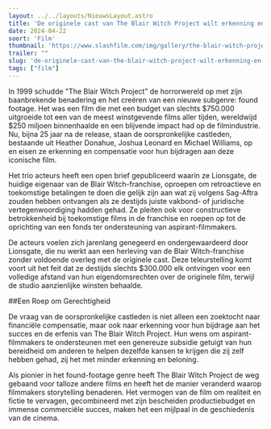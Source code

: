 ```yaml
---
layout: ../../layouts/NieuwsLayout.astro
title: 'De originele cast van The Blair Witch Project wilt erkenning en compensatie'
date: 2024-04-22
soort: 'Film'
thumbnail: 'https://www.slashfilm.com/img/gallery/the-blair-witch-project-trio-are-out-of-the-woods-and-asking-for-residuals/intro-1713717120.jpg'
trailer: ""
slug: 'de-originele-cast-van-the-blair-witch-project-wilt-erkenning-en-compensatie'
tags: ["film"]
---
```



In 1999 schudde "The Blair Witch Project" de horrorwereld op met zijn baanbrekende benadering en het creëren van een nieuwe subgenre: found footage. Het was een film die met een budget van slechts $750.000 uitgroeide tot een van de meest winstgevende films aller tijden, wereldwijd $250 miljoen binnenhaalde en een blijvende impact had op de filmindustrie. Nu, bijna 25 jaar na de release, staan de oorspronkelijke castleden, bestaande uit Heather Donahue, Joshua Leonard en Michael Williams, op en eisen ze erkenning en compensatie voor hun bijdragen aan deze iconische film.

Het trio acteurs heeft een open brief gepubliceerd waarin ze Lionsgate, de huidige eigenaar van de Blair Witch-franchise, oproepen om retroactieve en toekomstige betalingen te doen die gelijk zijn aan wat zij volgens Sag-Aftra zouden hebben ontvangen als ze destijds juiste vakbond- of juridische vertegenwoordiging hadden gehad. Ze pleiten ook voor constructieve betrokkenheid bij toekomstige films in de franchise en roepen op tot de oprichting van een fonds ter ondersteuning van aspirant-filmmakers.

De acteurs voelen zich jarenlang genegeerd en ondergewaardeerd door Lionsgate, die nu werkt aan een herleving van de Blair Witch-franchise zonder voldoende overleg met de originele cast. Deze teleurstelling komt voort uit het feit dat ze destijds slechts $300.000 elk ontvingen voor een volledige afstand van hun eigendomsrechten over de originele film, terwijl de studio aanzienlijke winsten behaalde.


##Een Roep om Gerechtigheid

De vraag van de oorspronkelijke castleden is niet alleen een zoektocht naar financiële compensatie, maar ook naar erkenning voor hun bijdrage aan het succes en de erfenis van The Blair Witch Project. Hun wens om aspirant-filmmakers te ondersteunen met een genereuze subsidie getuigt van hun bereidheid om anderen te helpen dezelfde kansen te krijgen die zij zelf hebben gehad, zij het met minder erkenning en beloning.


Als pionier in het found-footage genre heeft The Blair Witch Project de weg gebaand voor talloze andere films en heeft het de manier veranderd waarop filmmakers storytelling benaderen. Het vermogen van de film om realiteit en fictie te vervagen, gecombineerd met zijn bescheiden productiebudget en immense commerciële succes, maken het een mijlpaal in de geschiedenis van de cinema.
